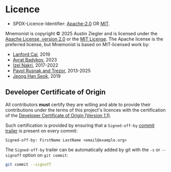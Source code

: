 # Licence

- SPDX-Licence-Identifier: [Apache-2.0][apache-2] OR [MIT][mit].

Mnemonist is copyright © 2025 Austin Ziegler and is licensed under the
[Apache License, version 2.0](licences/APACHE-2.0.txt) or the
[MIT License](licenses/MIT.txt). The Apache license is the preferred license,
but Mnemonist is based on MIT-licensed work by:

- [Lanford Cai](https://github.com/LanfordCai/mnemonic), 2019
- [Ayrat Badykov](https://github.com/ayrat555/mnemoniac), 2023
- [Izel Nakri](https://github.com/izelnakri/mnemonic), 2017-2022
- [Pavol Rusnak and Trezor](https://github.com/trezor/python-mnemonic),
  2013-2025
- [Jeong Han Seok](https://github.com/rudebono/bip39), 2019

## Developer Certificate of Origin

All contributors **must** certify they are willing and able to provide their
contributions under the terms of this project's licences with the certification
of the [Developer Certificate of Origin (Version 1.1)](licences/dco.txt).

Such certification is provided by ensuring that a `Signed-off-by`
[commit trailer][trailer] is present on every commit:

    Signed-off-by: FirstName LastName <email@example.org>

The `Signed-off-by` trailer can be automatically added by git with the `-s` or
`--signoff` option on `git commit`:

```sh
git commit --signoff
```

[apache-2]: https://spdx.org/licenses/Apache-2.0.html
[mit]: https://spdx.org/licenses/MIT.html
[elixir]: https://github.com/elixir-lang/elixir
[trailer]: https://git-scm.com/docs/git-interpret-trailers
